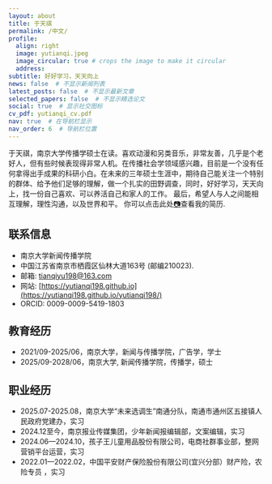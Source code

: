 ```yaml
---
layout: about
title: 于天祺
permalink: /中文/
profile:
  align: right
  image: yutianqi.jpeg
  image_circular: true # crops the image to make it circular
  address:
subtitle: 好好学习，天天向上
news: false  # 不显示新闻列表
latest_posts: false  # 不显示最新文章
selected_papers: false  # 不显示精选论文
social: true  # 显示社交图标
cv_pdf: yutianqi_cv.pdf
nav: true  # 在导航栏显示
nav_order: 6  # 导航栏位置
---
```


于天祺，南京大学传播学硕士在读。喜欢动漫和另类音乐，非常友善，几乎是个老好人，但有些时候表现得非常人机。在传播社会学领域感兴趣，目前是一个没有任何拿得出手成果的科研小白。在未来的三年硕士生涯中，期待自己能关注一个特别的群体、给予他们足够的理解，做一个扎实的田野调查，同时，好好学习，天天向上，找一份自己喜欢、可以养活自己和家人的工作。
最后，希望人与人之间能相互理解，理性沟通，以及世界和平。
你可以点击此处<a href="{% if page.cv_pdf %}{{ page.cv_pdf | prepend: 'assets/pdf/' | relative_url }}{% endif %}" target="_blank" rel="noopener noreferrer">📷</a>查看我的简历.

## 联系信息
- 南京大学新闻传播学院
- 中国江苏省南京市栖霞区仙林大道163号 (邮编210023).
- 邮箱: tianqiyu198@163.com
- 网站: [https://yutianqi198.github.io](https://yutianqi198.github.io/yutianqi198/)
- ORCID: 0009-0009-5419-1803

## 教育经历
- 2021/09-2025/06，南京大学，新闻与传播学院，广告学，学士
- 2025/09-2028/06，南京大学, 新闻传播学院，传播学，硕士

## 职业经历
- 2025.07-2025.08，南京大学“未来选调生”南通分队，南通市通州区五接镇人民政府党建办，实习
- 2024.12至今，南京报业传媒集团，少年新闻报编辑部，文案编辑，实习
- 2024.06—2024.10，孩子王儿童用品股份有限公司，电商社群事业部，整网营销平台运营，实习
- 2022.01—2022.02，中国平安财产保险股份有限公司(宜兴分部）财产险，农险专员 ，实习

</a>

